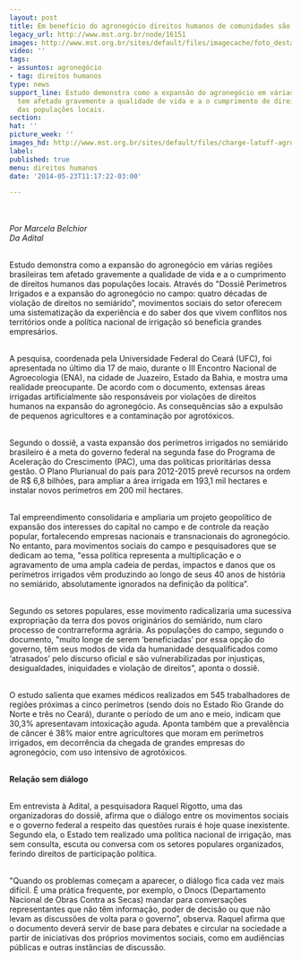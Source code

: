 ```yaml
---
layout: post
title: Em benefício do agronegócio direitos humanos de comunidades são violados
legacy_url: http://www.mst.org.br/node/16151
images: http://www.mst.org.br/sites/default/files/imagecache/foto_destaque/charge-latuff-agro_comendo!.jpg
video: ''
tags:
- assuntos: agronegócio
- tag: direitos humanos
type: news
support_line: Estudo demonstra como a expansão do agronegócio em várias regiões brasileiras
  tem afetado gravemente a qualidade de vida e a o cumprimento de direitos humanos
  das populações locais.
section: 
hat: ''
picture_week: ''
images_hd: http://www.mst.org.br/sites/default/files/charge-latuff-agro_comendo!.jpg
label: 
published: true
menu: direitos humanos
date: '2014-05-23T11:17:22-03:00'

---
```

<p><br><br><em>Por&nbsp;Marcela Belchior<br>Da Adital</em></p><p><br>Estudo demonstra como a expansão do agronegócio em várias regiões brasileiras tem afetado gravemente a qualidade de vida e a o cumprimento de direitos humanos das populações locais. Através do "Dossiê Perímetros Irrigados e a expansão do agronegócio no campo: quatro décadas de violação de direitos no semiárido”, movimentos sociais do setor oferecem uma sistematização da experiência e do saber dos que vivem conflitos nos territórios onde a política nacional de irrigação só beneficia grandes empresários.</p><p><br>A pesquisa, coordenada pela Universidade Federal do Ceará (UFC), foi apresentada no último dia 17 de maio, durante o III Encontro Nacional de Agroecologia (ENA), na cidade de Juazeiro, Estado da Bahia, e mostra uma realidade preocupante. De acordo com o documento, extensas áreas irrigadas artificialmente são responsáveis por violações de direitos humanos na expansão do agronegócio. As consequências são a expulsão de pequenos agricultores e a contaminação por agrotóxicos.</p><p><br>Segundo o dossiê, a vasta expansão dos perímetros irrigados no semiárido brasileiro é a meta do governo federal na segunda fase do Programa de Aceleração do Crescimento (PAC), uma das políticas prioritárias dessa gestão. O Plano Plurianual do país para 2012-2015 prevê recursos na ordem de R$ 6,8 bilhões, para ampliar a área irrigada em 193,1 mil hectares e instalar novos perímetros em 200 mil hectares.</p><p><br>Tal empreendimento consolidaria e ampliaria um projeto geopolítico de expansão dos interesses do capital no campo e de controle da reação popular, fortalecendo empresas nacionais e transnacionais do agronegócio. No entanto, para movimentos sociais do campo e pesquisadores que se dedicam ao tema, "essa política representa a multiplicação e o agravamento de uma ampla cadeia de perdas, impactos e danos que os perímetros irrigados vêm produzindo ao longo de seus 40 anos de história no semiárido, absolutamente ignorados na definição da política”.</p><p><br>Segundo os setores populares, esse movimento radicalizaria uma sucessiva expropriação da terra dos povos originários do semiárido, num claro processo de contrarreforma agrária. As populações do campo, segundo o documento, "muito longe de serem ‘beneficiadas’ por essa opção do governo, têm seus modos de vida da humanidade desqualificados como ‘atrasados’ pelo discurso oficial e são vulnerabilizadas por injustiças, desigualdades, iniquidades e violação de direitos”, aponta o dossiê.</p><p><br>O estudo salienta que exames médicos realizados em 545 trabalhadores de regiões próximas a cinco perímetros (sendo dois no Estado Rio Grande do Norte e três no Ceará), durante o período de um ano e meio, indicam que 30,3% apresentavam intoxicação aguda. Aponta também que a prevalência de câncer é 38% maior entre agricultores que moram em perímetros irrigados, em decorrência da chegada de grandes empresas do agronegócio, com uso intensivo de agrotóxicos.</p><p><br><strong>Relação sem diálogo</strong></p><p><br>Em entrevista à Adital, a pesquisadora Raquel Rigotto, uma das organizadoras do dossiê, afirma que o diálogo entre os movimentos sociais e o governo federal a respeito das questões rurais é hoje quase inexistente. Segundo ela, o Estado tem realizado uma política nacional de irrigação, mas sem consulta, escuta ou conversa com os setores populares organizados, ferindo direitos de participação política.</p><p><br>"Quando os problemas começam a aparecer, o diálogo fica cada vez mais difícil. É uma prática frequente, por exemplo, o Dnocs (Departamento Nacional de Obras Contra as Secas) mandar para conversações representantes que não têm informação, poder de decisão ou que não levam as discussões de volta para o governo”, observa. Raquel afirma que o documento deverá servir de base para debates e circular na sociedade a partir de iniciativas dos próprios movimentos sociais, como em audiências públicas e outras instâncias de discussão.</p><p>&nbsp;</p>
